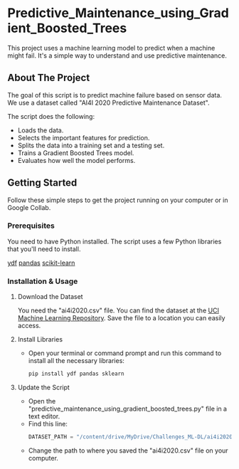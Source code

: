 # Predictive_Maintenance_using_Gradient_Boosted_Trees
This project uses a machine learning model to predict when a machine might fail. It's a simple way to understand and use predictive maintenance.

## About The Project

The goal of this script is to predict machine failure based on sensor data. We use a dataset called "AI4I 2020 Predictive Maintenance Dataset".

The script does the following:

  - Loads the data.
  - Selects the important features for prediction.
  - Splits the data into a training set and a testing set.
  - Trains a Gradient Boosted Trees model.
  - Evaluates how well the model performs.

## Getting Started

Follow these simple steps to get the project running on your computer or in Google Collab.

### Prerequisites

You need to have Python installed. The script uses a few Python libraries that you'll need to install.

  [ydf](https://pypi.org/project/ydf/)
  [pandas](https://pypi.org/project/pandas/)
  [scikit-learn](https://pypi.org/project/scikit-learn/)

### Installation & Usage

1.  Download the Dataset

      You need the "ai4i2020.csv" file. You can find the dataset at the [UCI Machine Learning Repository](https://doi.org/10.24432/C5HS5C).
      Save the file to a location you can easily access.

2.  Install Libraries

    - Open your terminal or command prompt and run this command to install all the necessary libraries:
        ```sh
        pip install ydf pandas sklearn
        ```

3.  Update the Script

      - Open the "predictive_maintenance_using_gradient_boosted_trees.py" file in a text editor.
      - Find this line:
        ```python
        DATASET_PATH = "/content/drive/MyDrive/Challenges_ML-DL/ai4i2020.csv" # change path if necessary
        ```
      - Change the path to where you saved the "ai4i2020.csv" file on your computer.
